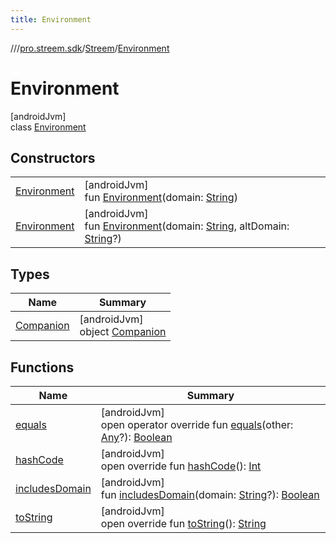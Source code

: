 ```yaml
---
title: Environment
---
```

//[<root>](../../../../index.html)/[pro.streem.sdk](../../index.html)/[Streem](../index.html)/[Environment](index.html)



# Environment



[androidJvm]\
class [Environment](index.html)



## Constructors


| | |
|---|---|
| [Environment](-environment.html) | [androidJvm]<br>fun [Environment](-environment.html)(domain: [String](https://kotlinlang.org/api/latest/jvm/stdlib/kotlin/-string/index.html)) |
| [Environment](-environment.html) | [androidJvm]<br>fun [Environment](-environment.html)(domain: [String](https://kotlinlang.org/api/latest/jvm/stdlib/kotlin/-string/index.html), altDomain: [String](https://kotlinlang.org/api/latest/jvm/stdlib/kotlin/-string/index.html)?) |


## Types


| Name | Summary |
|---|---|
| [Companion](-companion/index.html) | [androidJvm]<br>object [Companion](-companion/index.html) |


## Functions


| Name | Summary |
|---|---|
| [equals](equals.html) | [androidJvm]<br>open operator override fun [equals](equals.html)(other: [Any](https://kotlinlang.org/api/latest/jvm/stdlib/kotlin/-any/index.html)?): [Boolean](https://kotlinlang.org/api/latest/jvm/stdlib/kotlin/-boolean/index.html) |
| [hashCode](hash-code.html) | [androidJvm]<br>open override fun [hashCode](hash-code.html)(): [Int](https://kotlinlang.org/api/latest/jvm/stdlib/kotlin/-int/index.html) |
| [includesDomain](includes-domain.html) | [androidJvm]<br>fun [includesDomain](includes-domain.html)(domain: [String](https://kotlinlang.org/api/latest/jvm/stdlib/kotlin/-string/index.html)?): [Boolean](https://kotlinlang.org/api/latest/jvm/stdlib/kotlin/-boolean/index.html) |
| [toString](to-string.html) | [androidJvm]<br>open override fun [toString](to-string.html)(): [String](https://kotlinlang.org/api/latest/jvm/stdlib/kotlin/-string/index.html) |

